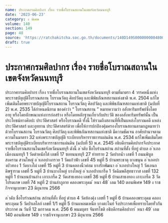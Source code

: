 ```yaml
---
name: ประกาศกรมศิลปากร เรื่อง รายชื่อโบราณสถานในเขตจังหวัดนนทบุรี
date: '2023-06-23'
category: ง พิเศษ
volume: 140
section: 149
page: 48
source: 'https://ratchakitcha.soc.go.th/documents/140D149S0000000004800.pdf'
draft: true
---
```


# ประกาศกรมศิลปากร เรื่อง รายชื่อโบราณสถานในเขตจังหวัดนนทบุรี

ประกาศกรมศิลปากร เรื่อง รายชื่อโบราณสถานในเขตจังหวัดนนทบุรี ตามที่มาตรา 4 วรรคหนึ่งแห่งพระราชบัญญัติโบราณสถาน โบราณวัตถุ ศิลปวัตถุ และพิพิธภัณฑสถานแห่งชาติ พ.ศ. 2504 แก้ไขเพิ่มเติมโดยพระราชบัญญัติโบราณสถาน โบราณวัตถุ ศิลปวัตถุ และพิพิธภัณฑสถานแห่งชาติ (ฉบับที่ 2) พ.ศ. 2535 ได้กำหนดนิยาม ของคำว่า “ โบราณสถาน ” หมายความว่า อสังหาริมทรัพย์ซึ่งโดยอายุ หรือโดยลักษณะแห่งการก่อสร้าง หรือโดยหลักฐานเกี่ยวกับประวัติ ของอสังหาริมทรัพย์นั้น เป็นประโยชน์ทางศิลปะ ประวัติศาสตร์ หรือโบราณคดี ทั้งนี้ ให้รวมถึงสถานที่ที่เป็นแหล่งโบราณคดี แหล่งประวัติศาสตร์ และอุทยาน ประวัติศาสตร์ด้วย เพื่อให้การปกป้องคุ้มครองโบราณสถานตามกฎหมายว่าด้วยโบราณสถาน โบราณวัตถุ ศิลปวัตถุ และพิพิธภัณฑสถานแห่งชาติ มีความชัดเจน อาศัยอำนาจตามความในมาตรา 32 แห่งพระราชบัญญัติ ระเบียบบริหารราชการแผ่นดิน พ.ศ. 2534 แก้ไขเพิ่มเติมโดยพระราชบัญญัติระเบียบบริหารราชการแผ่นดิน (ฉบับที่ 5) พ.ศ. 2545 อธิบดีกรมศิลปากรจึงประกาศรายชื่อโบราณสถานในเขตจังหวัดนนทบุรี ดังนี้ ล ําดับ ชื่อโบรําณสถําน สถํานที่ตั้ง ที่อยู่ ตําบล อ ําเภอเมืองนนทบุรี 1 วัดตำหนักใต้ เลขที่ 17 ซอยนนทบุรี 27 ท่าทราย 2 วัดปากน้ำ เลขที่ 1 ถนนพิบูลสงคราม สวนใหญ่ อ ําเภอบํางกรวย 1 วัดแก้วฟ้า เลขที่ 45 หมู่ที่ 5 บ้านพระธาตุ บางขนุน อ ําเภอบํางบัวทอง 1 วัดบางไผ่ เลขที่ 15 หมู่ที่ 3 บ้านคลองนิ้วค่อม บางรักพัฒนา อ ําเภอบํางใหญ่ 1 วัดเอนกดิษฐาราม เลขที่ 5 หมู่ที่ 3 บ้านบางใหญ่ บางใหญ่ อ ําเภอปํากเกร็ด 1 วัดฉิมพลีสุทธาวาส เลขที่ 132 หมู่ที่ 1 บ้านบนบ้านล่าง เกาะเกร็ด 2 วัดเสาธงทอง เลขที่ 36 หมู่ที่ 6 บ้านเสาธงทอง เกาะเกร็ด 3 วัดโปรดเกษ เลขที่ 74 หมู่ที่ 2 บ้านลำภูลาย คลองพระอุดม ้ หนา 48 ่ เลม 140 ตอนพิเศษ 149 ง ราชกิจจานุเบกษา 23 มิถุนายน 2566

ล ําดับ ชื่อโบรําณสถําน สถํานที่ตั้ง ที่อยู่ ตําบล 4 วัดท้องคุ้ง เลขที่ 1 หมู่ที่ 6 บ้านคลองพระอุดม คลองพระอุดม 5 วัดป่าเลไลก์ เลขที่ 1/1 หมู่ที่ 5 บ้านแหลมเหนือ บางตะไนย์ จึงประกาศเพื่อทราบโดยทั่วกัน ประกาศ ณ วันที่ 12 มกราคม พ.ศ. 256 6 พนมบุตร จันทรโชติ อธิบดีกรมศิลปากร ้ หนา 49 ่ เลม 140 ตอนพิเศษ 149 ง ราชกิจจานุเบกษา 23 มิถุนายน 2566
